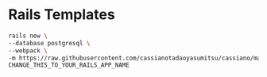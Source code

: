 
# Rails Templates

```bash
rails new \
--database postgresql \
--webpack \
-m https://raw.githubusercontent.com/cassianotadaoyasumitsu/cassiano/master/template.rb \
CHANGE_THIS_TO_YOUR_RAILS_APP_NAME
```

